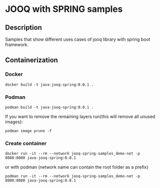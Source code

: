 # JOOQ with SPRING samples

## Description

Samples that show different uses cases of jooq library with spring boot framework.

## Containerization

### Docker
```shell
docker build -t java-jooq-spring:0.0.1 .
```

### Podman
```shell
podman build -t java-jooq-spring:0.0.1 .
```

If you want to remove the remaining layers run(this will remove all unused images):
```shell
podman image prune -f
```

### Create container

```shell
docker run -it --rm --network jooq-spring-samples_demo-net -p 8080:8080 java-jooq-spring:0.0.1
```
or with podman (network name can contain the root folder as a prefix)
```shell
podman run -it --rm --network jooq-spring-samples_demo-net -p 8080:8080 java-jooq-spring:0.0.1
```